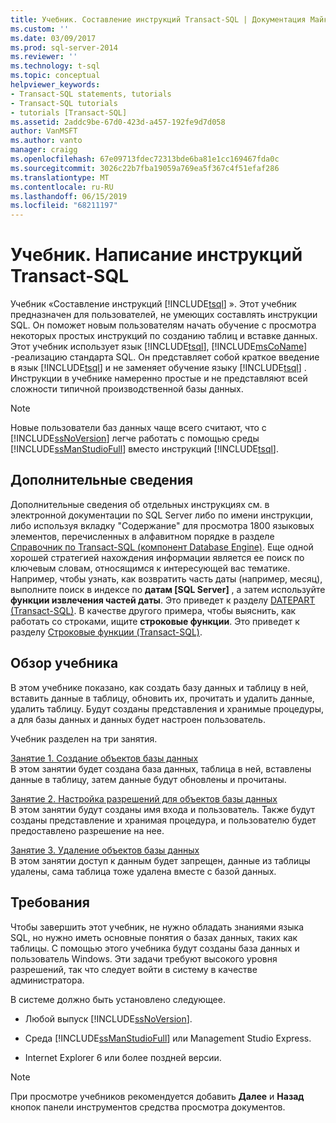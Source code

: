 ```yaml
---
title: Учебник. Составление инструкций Transact-SQL | Документация Майкрософт
ms.custom: ''
ms.date: 03/09/2017
ms.prod: sql-server-2014
ms.reviewer: ''
ms.technology: t-sql
ms.topic: conceptual
helpviewer_keywords:
- Transact-SQL statements, tutorials
- Transact-SQL tutorials
- tutorials [Transact-SQL]
ms.assetid: 2addc9be-67d0-423d-a457-192fe9d7d058
author: VanMSFT
ms.author: vanto
manager: craigg
ms.openlocfilehash: 67e09713fdec72313bde6ba81e1cc169467fda0c
ms.sourcegitcommit: 3026c22b7fba19059a769ea5f367c4f51efaf286
ms.translationtype: MT
ms.contentlocale: ru-RU
ms.lasthandoff: 06/15/2019
ms.locfileid: "68211197"
---
```

# <a name="tutorial-writing-transact-sql-statements"></a>Учебник. Написание инструкций Transact-SQL
  Учебник «Составление инструкций [!INCLUDE[tsql](../includes/tsql-md.md)] ». Этот учебник предназначен для пользователей, не умеющих составлять инструкции SQL. Он поможет новым пользователям начать обучение с просмотра некоторых простых инструкций по созданию таблиц и вставке данных. Этот учебник использует язык [!INCLUDE[tsql](../includes/tsql-md.md)], [!INCLUDE[msCoName](../includes/msconame-md.md)] -реализацию стандарта SQL. Он представляет собой краткое введение в язык [!INCLUDE[tsql](../includes/tsql-md.md)] и не заменяет обучение языку [!INCLUDE[tsql](../includes/tsql-md.md)] . Инструкции в учебнике намеренно простые и не представляют всей сложности типичной производственной базы данных.  
  
> [!NOTE]  
>  Новые пользователи баз данных чаще всего считают, что с [!INCLUDE[ssNoVersion](../includes/ssnoversion-md.md)] легче работать с помощью среды [!INCLUDE[ssManStudioFull](../includes/ssmanstudiofull-md.md)] вместо инструкций [!INCLUDE[tsql](../includes/tsql-md.md)].  
  
## <a name="finding-more-information"></a>Дополнительные сведения  
 Дополнительные сведения об отдельных инструкциях см. в электронной документации по SQL Server либо по имени инструкции, либо используя вкладку "Содержание" для просмотра 1800 языковых элементов, перечисленных в алфавитном порядке в разделе [Справочник по Transact-SQL (компонент Database Engine)](/sql/t-sql/language-reference). Еще одной хорошей стратегией нахождения информации является ее поиск по ключевым словам, относящимся к интересующей вас тематике. Например, чтобы узнать, как возвратить часть даты (например, месяц), выполните поиск в индексе по **датам [SQL Server]** , а затем используйте **функции извлечения частей даты**. Это приведет к разделу [DATEPART (Transact-SQL)](/sql/t-sql/functions/datepart-transact-sql). В качестве другого примера, чтобы выяснить, как работать со строками, ищите **строковые функции**. Это приведет к разделу [Строковые функции (Transact-SQL)](/sql/t-sql/functions/string-functions-transact-sql).  
  
## <a name="what-you-will-learn"></a>Обзор учебника  
 В этом учебнике показано, как создать базу данных и таблицу в ней, вставить данные в таблицу, обновить их, прочитать и удалить данные, удалить таблицу. Будут созданы представления и хранимые процедуры, а для базы данных и данных будет настроен пользователь.  
  
 Учебник разделен на три занятия.  
  
 [Занятие 1. Создание объектов базы данных](lesson-1-creating-database-objects.md)  
 В этом занятии будет создана база данных, таблица в ней, вставлены данные в таблицу, затем данные будут обновлены и прочитаны.  
  
 [Занятие 2. Настройка разрешений для объектов базы данных](lesson-2-configuring-permissions-on-database-objects.md)  
 В этом занятии будут созданы имя входа и пользователь. Также будут созданы представление и хранимая процедура, и пользователю будет предоставлено разрешение на нее.  
  
 [Занятие 3. Удаление объектов базы данных](lesson-3-1-deleting-database-objects.md)  
 В этом занятии доступ к данным будет запрещен, данные из таблицы удалены, сама таблица тоже удалена вместе с базой данных.  
  
## <a name="requirements"></a>Требования  
 Чтобы завершить этот учебник, не нужно обладать знаниями языка SQL, но нужно иметь основные понятия о базах данных, таких как таблицы. С помощью этого учебника будут созданы база данных и пользователь Windows. Эти задачи требуют высокого уровня разрешений, так что следует войти в систему в качестве администратора.  
  
 В системе должно быть установлено следующее.  
  
-   Любой выпуск [!INCLUDE[ssNoVersion](../includes/ssnoversion-md.md)].  
  
-   Среда [!INCLUDE[ssManStudioFull](../includes/ssmanstudiofull-md.md)] или Management Studio Express.  
  
-   Internet Explorer 6 или более поздней версии.  
  
> [!NOTE]  
>  При просмотре учебников рекомендуется добавить **Далее** и **Назад** кнопок панели инструментов средства просмотра документов.  
  
  
